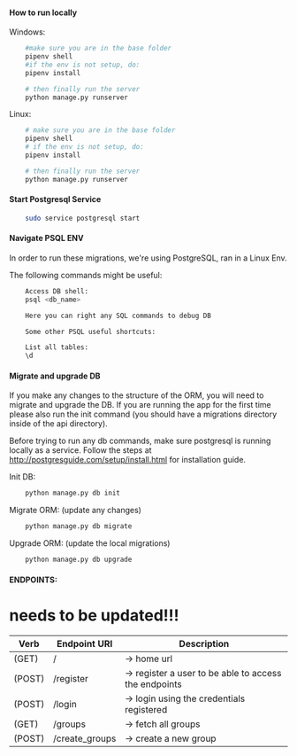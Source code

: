 #### How to run locally

Windows:

```sh
    #make sure you are in the base folder
    pipenv shell
    #if the env is not setup, do:
    pipenv install

    # then finally run the server
    python manage.py runserver


```

Linux:

```sh
    # make sure you are in the base folder
    pipenv shell
    # if the env is not setup, do:
    pipenv install

    # then finally run the server
    python manage.py runserver
```

#### Start Postgresql Service

```sh
    sudo service postgresql start
```

#### Navigate PSQL ENV

In order to run these migrations, we're using PostgreSQL, ran in a Linux Env.

The following commands might be useful:

```sh
    Access DB shell:
    psql <db_name>

    Here you can right any SQL commands to debug DB
```

```sh
    Some other PSQL useful shortcuts:

    List all tables:
    \d


```

#### Migrate and upgrade DB

If you make any changes to the structure of the ORM, you will need to migrate and upgrade the DB. If you are running the app for the first time please also run the init command (you should have a migrations directory inside of the api directory).

Before trying to run any db commands, make sure postgresql is running locally as a service.
Follow the steps at <http://postgresguide.com/setup/install.html> for installation guide.

Init DB:

```sh
    python manage.py db init
```

Migrate ORM: (update any changes)

```sh
    python manage.py db migrate
```

Upgrade ORM: (update the local migrations)

```sh
    python manage.py db upgrade
```

#### ENDPOINTS:

# needs to be updated!!!

| Verb   | Endpoint URI   | Description                                           |
| ------ | -------------- | ----------------------------------------------------- |
| (GET)  | /              | -> home url                                           |
| (POST) | /register      | -> register a user to be able to access the endpoints |
| (POST) | /login         | -> login using the credentials registered             |
| (GET)  | /groups        | -> fetch all groups                                   |
| (POST) | /create_groups | -> create a new group                                 |
